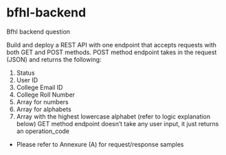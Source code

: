 # bfhl-backend
Bfhl backend question

Build and deploy a REST API with one endpoint that accepts requests with both GET and POST methods.
POST method endpoint takes in the request (JSON) and returns the following:
1. Status
2. User ID
3. College Email ID
4. College Roll Number
5. Array for numbers
6. Array for alphabets
7. Array with the highest lowercase alphabet (refer to logic explanation below)
GET method endpoint doesn’t take any user input, it just returns an operation_code
- Please refer to Annexure (A) for request/response samples
